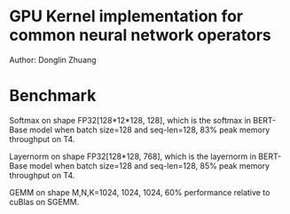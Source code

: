 # GPU Kernel implementation for common neural network operators
Author: Donglin Zhuang

# Benchmark
Softmax on shape FP32[128\*12\*128, 128], which is the softmax in BERT-Base model when batch size=128 and seq-len=128, 83% peak memory throughput on T4.

Layernorm on shape FP32[128\*128, 768], which is the layernorm in BERT-Base model when batch size=128 and seq-len=128, 85% peak memory throughput on T4.

GEMM on shape M,N,K=1024, 1024, 1024, 60% performance relative to cuBlas on SGEMM.